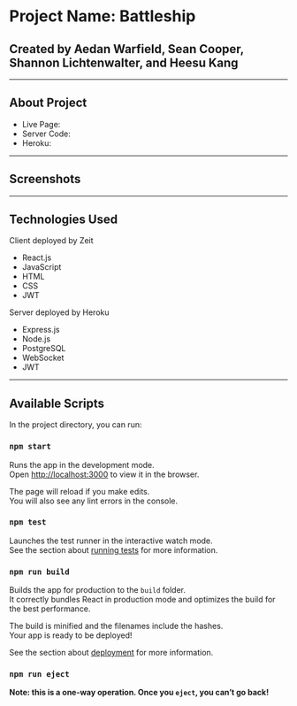 # Project Name: Battleship

## Created by Aedan Warfield, Sean Cooper, Shannon Lichtenwalter, and Heesu Kang

-----------------------

## About Project

- Live Page:
- Server Code:
- Heroku:

-----------------------

## Screenshots

-----------------------

## Technologies Used

Client deployed by Zeit

- React.js
- JavaScript
- HTML
- CSS
- JWT

Server deployed by Heroku

- Express.js
- Node.js
- PostgreSQL
- WebSocket
- JWT

-----------------------

## Available Scripts

In the project directory, you can run:

### `npm start`

Runs the app in the development mode.<br />
Open [http://localhost:3000](http://localhost:3000) to view it in the browser.

The page will reload if you make edits.<br />
You will also see any lint errors in the console.

### `npm test`

Launches the test runner in the interactive watch mode.<br />
See the section about [running tests](https://facebook.github.io/create-react-app/docs/running-tests) for more information.

### `npm run build`

Builds the app for production to the `build` folder.<br />
It correctly bundles React in production mode and optimizes the build for the best performance.

The build is minified and the filenames include the hashes.<br />
Your app is ready to be deployed!

See the section about [deployment](https://facebook.github.io/create-react-app/docs/deployment) for more information.

### `npm run eject`

**Note: this is a one-way operation. Once you `eject`, you can’t go back!**
